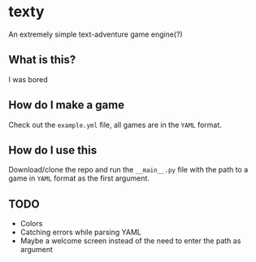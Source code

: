 # texty
An extremely simple text-adventure game engine(?)

## What is this?
I was bored

## How do I make a game
Check out the `example.yml` file, all games are in the `YAML` format.

## How do I use this
Download/clone the repo and run the `__main__.py` file with the path to a game in `YAML` format as the first argument.

## TODO
- Colors
- Catching errors while parsing YAML
- Maybe a welcome screen instead of the need to enter the path as argument